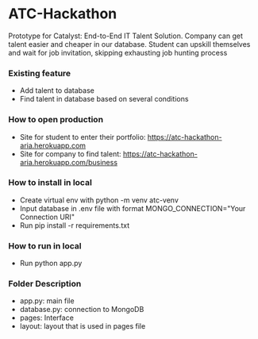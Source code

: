 # ATC-Hackathon
Prototype for Catalyst: End-to-End IT Talent Solution. Company can get talent easier and cheaper in our database. Student can upskill themselves and wait for job invitation, skipping exhausting job hunting process

### Existing feature
* Add talent to database
* Find talent in database based on several conditions

### How to open production
* Site for student to enter their portfolio: https://atc-hackathon-aria.herokuapp.com
* Site for company to find talent: https://atc-hackathon-aria.herokuapp.com/business

### How to install in local
* Create virtual env with python -m venv atc-venv
* Input database in .env file with format MONGO_CONNECTION="Your Connection URI"
* Run pip install -r requirements.txt

### How to run in local
* Run python app.py

### Folder Description
* app.py: main file
* database.py: connection to MongoDB
* pages: Interface
* layout: layout that is used in pages file